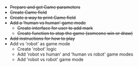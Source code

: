 
* ~~Prepare and get Game parameters~~
* ~~Create Game field~~
* ~~Create a way to print Game field~~
* ~~Add a 'human vs human' game mode~~
    * ~~Create interface for user to add mark~~
    * ~~Create function to stop the game (someone win or draw)~~
* ~~Add instructions for how to play~~
* Add vs 'robot' as game mode
    * Create 'robot' logic
    * Add 'robot vs human' and 'human vs robot' game modes
    * Add 'robot vs robot' game mode
